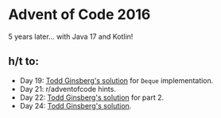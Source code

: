 # Advent of Code 2016

5 years later... with Java 17 and Kotlin!

## h/t to:

* Day 19: [Todd Ginsberg's solution](https://github.com/tginsberg/advent-2016-kotlin/blob/master/src/main/kotlin/com/ginsberg/advent2016/Day19.kt) for `Deque` implementation.
* Day 21: r/adventofcode hints.
* Day 22: [Todd Ginsberg's solution](https://github.com/tginsberg/advent-2016-kotlin/blob/master/src/main/kotlin/com/ginsberg/advent2016/Day22.kt) for part 2.
* Day 24: [Todd Ginsberg's solution](https://github.com/tginsberg/advent-2016-kotlin/blob/master/src/main/kotlin/com/ginsberg/advent2016/Day24.kt).